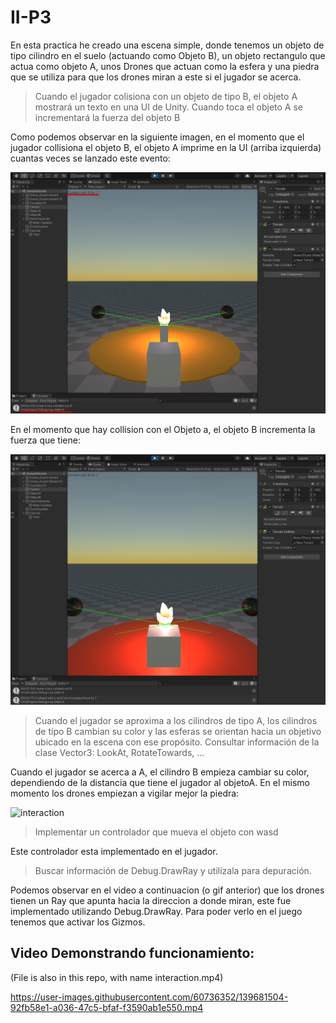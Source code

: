 # II-P3

En esta practica he creado una escena simple, donde tenemos un objeto de tipo cilindro en el suelo (actuando como Objeto B), un objeto rectangulo que actua como objeto A, unos Drones que actuan como la esfera y una piedra que se utiliza para que los drones miran a este si el jugador se acerca.

> Cuando el jugador colisiona con un objeto de tipo B, el objeto A mostrará un texto en una UI de Unity. Cuando toca el objeto A se incrementará la fuerza del objeto B

Como podemos observar en la siguiente imagen, en el momento que el jugador collisiona el objeto B, el objeto A imprime en la UI (arriba izquierda) cuantas veces se lanzado este evento:

![ui text](img/collisionB.png)

En el momento que hay collision con el Objeto a, el objeto B incrementa la fuerza que tiene:

![ui text](img/collisionA.png)

> Cuando el jugador se aproxima a los cilindros de tipo A, los cilindros de tipo B cambian su color y las esferas se orientan hacia un objetivo ubicado en la escena con ese propósito. Consultar información de la clase Vector3: LookAt, RotateTowards, ...

Cuando el jugador se acerca a A, el cilindro B empieza cambiar su color, dependiendo de la distancia que tiene el jugador al objetoA. En el mismo momento los drones empiezan a vigilar mejor la piedra:

![interaction](img/interaction.gif)

> Implementar un controlador que mueva el objeto con wasd

Este controlador esta implementado en el jugador.

> Buscar información de Debug.DrawRay y utilízala para depuración.

Podemos observar en el video a continuacion (o gif anterior) que los drones tienen un Ray que apunta hacia la direccion a donde miran, este fue implementado utilizando Debug.DrawRay. Para poder verlo en el juego tenemos que activar los Gizmos.

## Video Demonstrando funcionamiento:

(File is also in this repo, with name interaction.mp4)

https://user-images.githubusercontent.com/60736352/139681504-92fb58e1-a036-47c5-bfaf-f3590ab1e550.mp4



